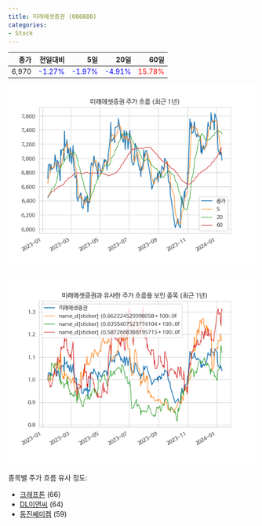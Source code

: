 ```yaml
---
title: 미래에셋증권 (006800)
categories:
- Stock
---
```


|종가|전일대비|5일|20일|60일|
|---:|-------:|--:|---:|---:|
|6,970|<span style="color: blue">-1.27%</span>|<span style="color: blue">-1.97%</span>|<span style="color: blue">-4.91%</span>|<span style="color: red">15.78%</span>|


<!-- more -->

![006800](/assets/images/stock/006800.png)

![006800](/assets/images/stock/006800_sim.png)

종목별 주가 흐름 유사 정도:
- [크래프톤](/stock/259960/) (66)
- [DL이앤씨](/stock/375500/) (64)
- [동진쎄미켐](/stock/005290/) (59)